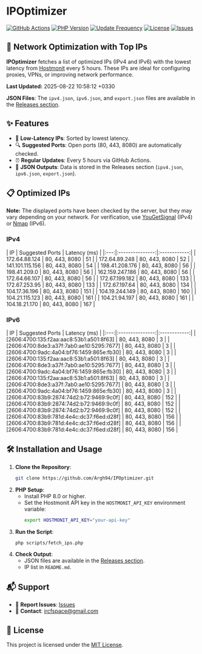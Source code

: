 # IPOptimizer

[![GitHub Actions](https://github.com/Argh94/IPOptimizer/workflows/IPOptimizer/badge.svg)](https://github.com/Argh94/IPOptimizer/actions)
[![PHP Version](https://img.shields.io/badge/PHP-8.0-blue)](https://www.php.net)
[![Update Frequency](https://img.shields.io/badge/Updates-Every%205%20Hours-green)](https://github.com/Argh94/IPOptimizer)
[![License](https://img.shields.io/badge/License-MIT-yellow)](https://opensource.org/licenses/MIT)
[![Issues](https://img.shields.io/github/issues/Argh94/IPOptimizer)](https://github.com/Argh94/IPOptimizer/issues)

## 🚀 Network Optimization with Top IPs

**IPOptimizer** fetches a list of optimized IPs (IPv4 and IPv6) with the lowest latency from [Hostmonit](https://hostmonit.com/) every 5 hours. These IPs are ideal for configuring proxies, VPNs, or improving network performance.

**Last Updated:** 2025-08-22 10:58:12 +0330

**JSON Files**: The `ipv4.json`, `ipv6.json`, and `export.json` files are available in the [Releases section](https://github.com/Argh94/IPOptimizer/releases).

## ✨ Features
- 📡 **Low-Latency IPs**: Sorted by lowest latency.
- 🔍 **Suggested Ports**: Open ports (80, 443, 8080) are automatically checked.
- ⏰ **Regular Updates**: Every 5 hours via GitHub Actions.
- 📄 **JSON Outputs**: Data is stored in the Releases section (`ipv4.json`, `ipv6.json`, `export.json`).

## 📋 Optimized IPs

**Note:** The displayed ports have been checked by the server, but they may vary depending on your network. For verification, use [YouGetSignal](https://www.yougetsignal.com/tools/open-ports/) (IPv4) or [Nmap](https://nmap.org/) (IPv6).

### IPv4
<div style="display: flex; justify-content: center;">
| IP | Suggested Ports | Latency (ms) |
|:---:|:---------------:|:------------:|
| 172.64.88.124 | 80, 443, 8080 | 51 |
| 172.64.89.248 | 80, 443, 8080 | 52 |
| 141.101.115.156 | 80, 443, 8080 | 54 |
| 198.41.208.176 | 80, 443, 8080 | 56 |
| 198.41.209.0 | 80, 443, 8080 | 56 |
| 162.159.247.186 | 80, 443, 8080 | 56 |
| 172.64.66.107 | 80, 443, 8080 | 56 |
| 172.67.199.182 | 80, 443, 8080 | 133 |
| 172.67.253.95 | 80, 443, 8080 | 133 |
| 172.67.197.64 | 80, 443, 8080 | 134 |
| 104.17.36.196 | 80, 443, 8080 | 151 |
| 104.19.244.149 | 80, 443, 8080 | 160 |
| 104.21.115.123 | 80, 443, 8080 | 161 |
| 104.21.94.197 | 80, 443, 8080 | 161 |
| 104.18.21.170 | 80, 443, 8080 | 167 |
</div>

### IPv6
<div style="display: flex; justify-content: center;">
| IP | Suggested Ports | Latency (ms) |
|:---:|:---------------:|:------------:|
| [2606:4700:135:f2aa:aac8:53b1:a501:8f63] | 80, 443, 8080 | 3 |
| [2606:4700:8de3:a37f:7ab0:ae10:5295:7677] | 80, 443, 8080 | 3 |
| [2606:4700:9adc:4a04:bf76:1459:865e:fb30] | 80, 443, 8080 | 3 |
| [2606:4700:135:f2aa:aac8:53b1:a501:8f63] | 80, 443, 8080 | 3 |
| [2606:4700:8de3:a37f:7ab0:ae10:5295:7677] | 80, 443, 8080 | 3 |
| [2606:4700:9adc:4a04:bf76:1459:865e:fb30] | 80, 443, 8080 | 3 |
| [2606:4700:135:f2aa:aac8:53b1:a501:8f63] | 80, 443, 8080 | 3 |
| [2606:4700:8de3:a37f:7ab0:ae10:5295:7677] | 80, 443, 8080 | 3 |
| [2606:4700:9adc:4a04:bf76:1459:865e:fb30] | 80, 443, 8080 | 3 |
| [2606:4700:83b9:2874:74d2:b72:9469:9c0f] | 80, 443, 8080 | 152 |
| [2606:4700:83b9:2874:74d2:b72:9469:9c0f] | 80, 443, 8080 | 152 |
| [2606:4700:83b9:2874:74d2:b72:9469:9c0f] | 80, 443, 8080 | 152 |
| [2606:4700:83b9:781d:4e4c:dc37:f6ed:d28f] | 80, 443, 8080 | 156 |
| [2606:4700:83b9:781d:4e4c:dc37:f6ed:d28f] | 80, 443, 8080 | 156 |
| [2606:4700:83b9:781d:4e4c:dc37:f6ed:d28f] | 80, 443, 8080 | 156 |
</div>

## 🛠️ Installation and Usage
1. **Clone the Repository**:
   ```bash
   git clone https://github.com/Argh94/IPOptimizer.git
   ```
2. **PHP Setup**:
   - Install PHP 8.0 or higher.
   - Set the Hostmonit API key in the `HOSTMONIT_API_KEY` environment variable:
     ```bash
     export HOSTMONIT_API_KEY="your-api-key"
     ```
3. **Run the Script**:
   ```bash
   php scripts/fetch_ips.php
   ```
4. **Check Output**:
   - JSON files are available in the [Releases section](https://github.com/Argh94/IPOptimizer/releases).
   - IP list in `README.md`.

## 📬 Support
- 🐛 **Report Issues**: [Issues](https://github.com/Argh94/IPOptimizer/issues)
- 📧 **Contact**: [ircfspace@gmail.com](mailto:ircfspace@gmail.com)

## 📄 License
This project is licensed under the [MIT License](https://github.com/Argh94/HandWave/blob/main/LICENCE).
